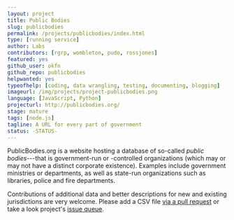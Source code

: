 ```yaml
---
layout: project
title: Public Bodies
slug: publicbodies
permalink: /projects/publicbodies/index.html
type: [running service]
author: Labs
contributors: [rgrp, wombleton, pudo, rossjones]
featured: yes
github_user: okfn
github_repo: publicbodies
helpwanted: yes
typeofhelp: [coding, data wrangling, testing, documenting, blogging]
imageurl: /img/projects/project-publicbodies.png
language: [JavaScript, Python]
projecturl: http://publicbodies.org/
stage: mature
tags: [node.js]
tagline: A URL for every part of government
status: -STATUS-
---
```


PublicBodies.org is a website hosting a database of so-called *public
bodies*---that is government-run or -controlled organizations (which
may or may not have a distinct corporate existence). Examples include
government ministries or departments, as well as state-run
organizations such as libraries, police and fire departments.

Contributions of additional data and better descriptions for new and
existing jurisdictions are very welcome.  Please add a CSV file [via a
pull request](https://github.com/okfn/publicbodies#contribute-data) or
take a look project's [issue queue](https://github.com/okfn/publicbodies/issues).
